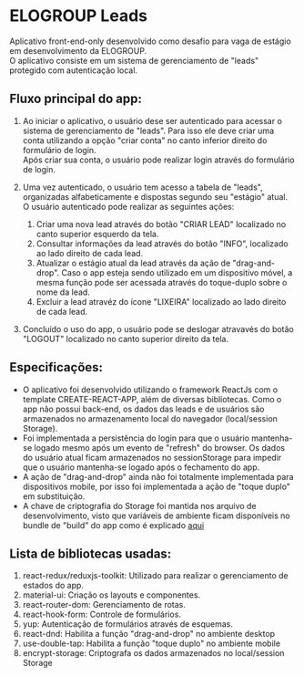 # ELOGROUP Leads

Aplicativo front-end-only desenvolvido como desafio para vaga de estágio em desenvolvimento da ELOGROUP.\
O aplicativo consiste em um sistema de gerenciamento de "leads" protegido com autenticação local.

## Fluxo principal do app:

1. Ao iniciar o aplicativo, o usuário dese ser autenticado para acessar o sistema de gerenciamento de "leads". Para isso ele deve criar uma conta utilizando a opção "criar conta" no canto inferior direito do formulário de login.\
Após criar sua conta, o usuário pode realizar login através do formulário de login.

2. Uma vez autenticado, o usuário tem acesso a tabela de "leads", organizadas alfabeticamente e dispostas segundo seu "estágio" atual.\
O usuário autenticado pode realizar as seguintes ações:
    1. Criar uma nova lead através do botão "CRIAR LEAD" localizado no canto superior esquerdo da tela.
    2. Consultar informações da lead através do botão "INFO", localizado ao lado direito de cada lead.
    3. Atualizar o estágio atual da lead através da ação de "drag-and-drop". Caso o app esteja sendo utilizado em um dispositivo móvel, a mesma função pode ser acessada através do toque-duplo sobre o nome da lead.
    4. Excluir a lead atravéz do ícone "LIXEIRA" localizado ao lado direito de cada lead.
 
3. Concluído o uso do app, o usuário pode se deslogar atravavés do botão "LOGOUT" localizado no canto superior direito da tela.

## Especificações:

* O aplicativo foi desenvolvido utilizando o framework ReactJs com o template CREATE-REACT-APP, além de diversas bibliotecas. Como o app não possui back-end, os dados das leads e de usuários são armazenados no armazenamento local do navegador (local/session Storage).
* Foi implementada a persistência do login para que o usuário mantenha-se logado mesmo após um evento de "refresh" do browser. Os dados do usuário atual ficam armazenados no sessionStorage para impedir que o usuário mantenha-se logado após o fechamento do app.
* A ação de "drag-and-drop" ainda não foi totalmente implementada para dispositivos mobile, por isso foi implementada a ação de "toque duplo" em substituição.
* A chave de criptografia do Storage foi mantida nos arquivo de desenvolvimento, visto que variáveis de ambiente ficam disponíveis no bundle de "build" do app como é explicado [aqui](https://create-react-app.dev/docs/adding-custom-environment-variables/)
 
## Lista de bibliotecas usadas:
1. react-redux/reduxjs-toolkit: Utilizado para realizar o gerenciamento de estados do app.
2. material-ui: Criação os layouts e componentes.
3. react-router-dom: Gerenciamento de rotas.
4. react-hook-form: Controle de formulários.
5. yup: Autenticação de formulários através de esquemas.
6. react-dnd: Habilita a função "drag-and-drop" no ambiente desktop 
7. use-double-tap: Habilita a função "toque duplo" no ambiente mobile
8. encrypt-storage: Criptografa os dados armazenados no local/session Storage
